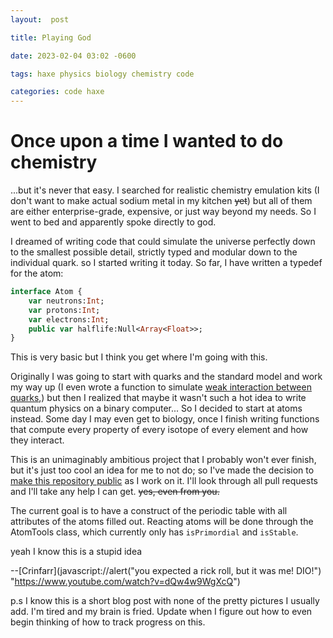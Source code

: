 ```yaml
---
layout:  post

title: Playing God

date: 2023-02-04 03:02 -0600

tags: haxe physics biology chemistry code

categories: code haxe
---
```

# Once upon a time I wanted to do chemistry

...but it's never that easy.  I searched for realistic chemistry emulation kits (I don't want to make actual sodium metal in my kitchen ~~yet~~) but all of them are either enterprise-grade, expensive, or just way beyond my needs. So I went to bed and apparently spoke directly to god.

I dreamed of writing code that could simulate the universe perfectly down to the smallest possible detail, strictly typed and modular down to the individual quark. so I started writing it today.
So far, I have written a typedef for the atom:

```haxe
interface Atom {
    var neutrons:Int;
    var protons:Int;
    var electrons:Int;
    public var halflife:Null<Array<Float>>;
}
```

This is very basic but I think you get where I'm going with this. 

Originally I was going to start with quarks and the standard model and work my way up (I even wrote a function to simulate [weak interaction between quarks](https://en.wikipedia.org/wiki/Weak_interaction "Wikipedia"),) but then I realized that maybe it wasn't such a hot idea to write quantum physics on a binary computer...
So I decided to start at atoms instead.  Some day I may even get to biology, once I finish writing functions that compute every property of every isotope of every element and how they interact.

This is an unimaginably ambitious project that I probably won't ever finish, but it's just too cool an idea for me to not do; so I've made the decision to [make this repository public](https://github.com/Crinfarr/Everything.hx) as I work on it.  I'll look through all pull requests and I'll take any help I can get. ~~yes, even from you.~~

The current goal is to have a construct of the periodic table with all attributes of the atoms filled out.  Reacting atoms will be done through the AtomTools class, which currently only has `isPrimordial` and `isStable`.


yeah I know this is a stupid idea

--[Crinfarr](javascript://alert("you expected a rick roll, but it was me! DIO!") "https://www.youtube.com/watch?v=dQw4w9WgXcQ")

p.s I know this is a short blog post with none of the pretty pictures I usually add. I'm tired and my brain is fried.  Update when I figure out how to even begin thinking of how to track progress on this.

